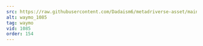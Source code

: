 ```yaml
---
src: https://raw.githubusercontent.com/Dadaism6/metadriverse-asset/main/script-waymo-output-newcompressed/waymo_1085.mp4
alt: waymo_1085
tag: waymo
vid: 1085
order: 154
---
```

